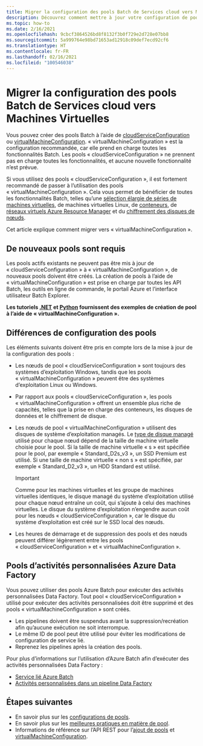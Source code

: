 ```yaml
---
title: Migrer la configuration des pools Batch de Services cloud vers Machines Virtuelles
description: Découvrez comment mettre à jour votre configuration de pools selon la configuration recommandée la plus récente.
ms.topic: how-to
ms.date: 2/16/2021
ms.openlocfilehash: 9cbcf3864526bd8f8132f3b0f729e2d728e07bb8
ms.sourcegitcommit: 5a999764e98bd71653ad12918c09def7ecd92cf6
ms.translationtype: HT
ms.contentlocale: fr-FR
ms.lasthandoff: 02/16/2021
ms.locfileid: "100546038"
---
```

# <a name="migrate-batch-pool-configuration-from-cloud-services-to-virtual-machines"></a>Migrer la configuration des pools Batch de Services cloud vers Machines Virtuelles

Vous pouvez créer des pools Batch à l’aide de [cloudServiceConfiguration](/rest/api/batchservice/pool/add#cloudserviceconfiguration) ou [virtualMachineConfiguration](/rest/api/batchservice/pool/add#virtualmachineconfiguration). « virtualMachineConfiguration » est la configuration recommandée, car elle prend en charge toutes les fonctionnalités Batch. Les pools « cloudServiceConfiguration » ne prennent pas en charge toutes les fonctionnalités, et aucune nouvelle fonctionnalité n’est prévue.

Si vous utilisez des pools « cloudServiceConfiguration », il est fortement recommandé de passer à l’utilisation des pools « virtualMachineConfiguration ». Cela vous permet de bénéficier de toutes les fonctionnalités Batch, telles qu’une [sélection élargie de séries de machines virtuelles](batch-pool-vm-sizes.md), de machines virtuelles Linux, de [conteneurs](batch-docker-container-workloads.md), de [réseaux virtuels Azure Resource Manager](batch-virtual-network.md) et du [chiffrement des disques de nœuds](disk-encryption.md).

Cet article explique comment migrer vers « virtualMachineConfiguration ».

## <a name="new-pools-are-required"></a>De nouveaux pools sont requis

Les pools actifs existants ne peuvent pas être mis à jour de « cloudServiceConfiguration » à « virtualMachineConfiguration », de nouveaux pools doivent être créés. La création de pools à l’aide de « virtualMachineConfiguration » est prise en charge par toutes les API Batch, les outils en ligne de commande, le portail Azure et l’interface utilisateur Batch Explorer.

**Les tutoriels [.NET](tutorial-parallel-dotnet.md) et [Python](tutorial-parallel-python.md) fournissent des exemples de création de pool à l’aide de « virtualMachineConfiguration ».**

## <a name="pool-configuration-differences"></a>Différences de configuration des pools

Les éléments suivants doivent être pris en compte lors de la mise à jour de la configuration des pools :

- Les nœuds de pool « cloudServiceConfiguration » sont toujours des systèmes d’exploitation Windows, tandis que les pools « virtualMachineConfiguration » peuvent être des systèmes d’exploitation Linux ou Windows.
- Par rapport aux pools « cloudServiceConfiguration », les pools « virtualMachineConfiguration » offrent un ensemble plus riche de capacités, telles que la prise en charge des conteneurs, les disques de données et le chiffrement de disque.
- Les nœuds de pool « virtualMachineConfiguration » utilisent des disques de système d’exploitation managés. Le [type de disque managé](../virtual-machines/disks-types.md) utilisé pour chaque nœud dépend de la taille de machine virtuelle choisie pour le pool. Si la taille de machine virtuelle « s » est spécifiée pour le pool, par exemple « Standard_D2s_v3 », un SSD Premium est utilisé. Si une taille de machine virtuelle « non s » est spécifiée, par exemple « Standard_D2_v3 », un HDD Standard est utilisé.

   > [!IMPORTANT]
   > Comme pour les machines virtuelles et les groupe de machines virtuelles identiques, le disque managé du système d’exploitation utilisé pour chaque nœud entraîne un coût, qui s’ajoute à celui des machines virtuelles. Le disque du système d’exploitation n’engendre aucun coût pour les nœuds « cloudServiceConfiguration », car le disque du système d’exploitation est créé sur le SSD local des nœuds.

- Les heures de démarrage et de suppression des pools et des nœuds peuvent différer légèrement entre les pools « cloudServiceConfiguration » et « virtualMachineConfiguration ».

## <a name="azure-data-factory-custom-activity-pools"></a>Pools d’activités personnalisées Azure Data Factory

Vous pouvez utiliser des pools Azure Batch pour exécuter des activités personnalisées Data Factory. Tout pool « cloudServiceConfiguration » utilisé pour exécuter des activités personnalisées doit être supprimé et des pools « virtualMachineConfiguration » sont créés.

- Les pipelines doivent être suspendus avant la suppression/recréation afin qu’aucune exécution ne soit interrompue.
- Le même ID de pool peut être utilisé pour éviter les modifications de configuration de service lié.
- Reprenez les pipelines après la création des pools.

Pour plus d’informations sur l’utilisation d’Azure Batch afin d’exécuter des activités personnalisées Data Factory :

- [Service lié Azure Batch](../data-factory/compute-linked-services.md#azure-batch-linked-service)
- [Activités personnalisées dans un pipeline Data Factory](../data-factory/transform-data-using-dotnet-custom-activity.md)

## <a name="next-steps"></a>Étapes suivantes

- En savoir plus sur les [configurations de pools](nodes-and-pools.md#configurations).
- En savoir plus sur les [meilleures pratiques en matière de pool](best-practices.md#pools).
- Informations de référence sur l’API REST pour l’[ajout de pools](/rest/api/batchservice/pool/add) et [virtualMachineConfiguration](/rest/api/batchservice/pool/add#virtualmachineconfiguration).